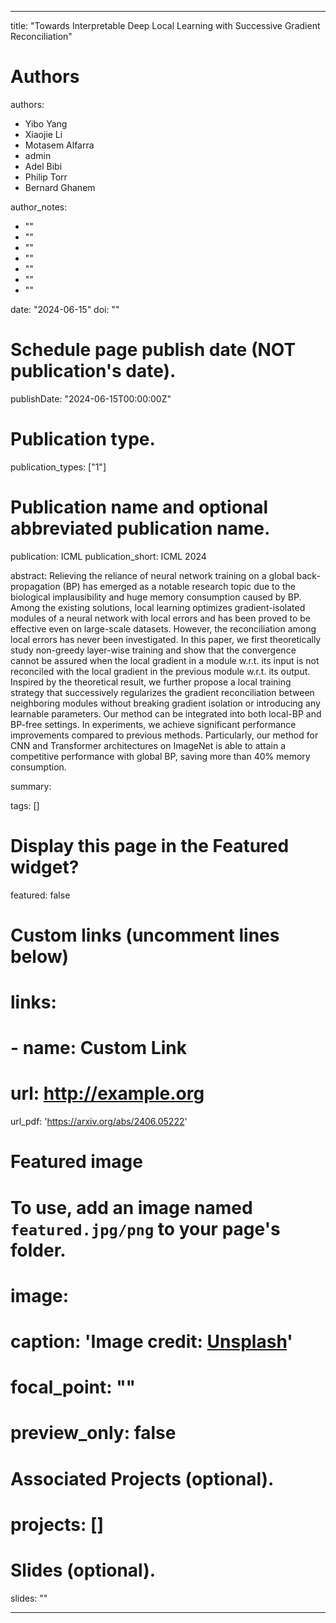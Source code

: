 ---

title: "Towards Interpretable Deep Local Learning with Successive Gradient Reconciliation"

# Authors
authors:
- Yibo Yang
- Xiaojie Li
- Motasem Alfarra
- admin
- Adel Bibi
- Philip Torr
- Bernard Ghanem

author_notes:
- ""
- ""
- ""
- ""
- ""
- ""
- ""

date: "2024-06-15"
doi: ""

# Schedule page publish date (NOT publication's date).
publishDate: "2024-06-15T00:00:00Z"

# Publication type.
publication_types: ["1"]

# Publication name and optional abbreviated publication name.
publication: ICML
publication_short: ICML 2024

abstract: Relieving the reliance of neural network training on a global back-propagation (BP) has emerged as a notable research topic due to the biological implausibility and huge memory consumption caused by BP. Among the existing solutions, local learning optimizes gradient-isolated modules of a neural network with local errors and has been proved to be effective even on large-scale datasets. However, the reconciliation among local errors has never been investigated. In this paper, we first theoretically study non-greedy layer-wise training and show that the convergence cannot be assured when the local gradient in a module w.r.t. its input is not reconciled with the local gradient in the previous module w.r.t. its output. Inspired by the theoretical result, we further propose a local training strategy that successively regularizes the gradient reconciliation between neighboring modules without breaking gradient isolation or introducing any learnable parameters. Our method can be integrated into both local-BP and BP-free settings. In experiments, we achieve significant performance improvements compared to previous methods. Particularly, our method for CNN and Transformer architectures on ImageNet is able to attain a competitive performance with global BP, saving more than 40% memory consumption.

summary: 

tags: []

# Display this page in the Featured widget?
featured: false

# Custom links (uncomment lines below)
# links:
# - name: Custom Link
#   url: http://example.org

url_pdf: 'https://arxiv.org/abs/2406.05222'

# Featured image
# To use, add an image named `featured.jpg/png` to your page's folder. 
# image:
#   caption: 'Image credit: [**Unsplash**](https://unsplash.com/photos/pLCdAaMFLTE)'
#   focal_point: ""
#   preview_only: false

# Associated Projects (optional).
# projects: []

# Slides (optional).
slides: ""

---